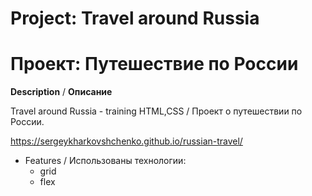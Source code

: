 # Project: Travel around Russia
# Проект: Путешествие по России


**Description** / **Описание**

Travel around Russia - training HTML,CSS / Проект о путешествии по России.

https://sergeykharkovshchenko.github.io/russian-travel/

+ Features / Использованы технологии:
  + grid
  + flex


